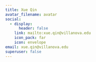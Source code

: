 ```yaml
---
title: Xue Qin
avatar_filename: avatar
social:
  - display:
      header: false
    link: mailto:xue.qin@villanova.edu
    icon_pack: far
    icon: envelope
email: xue.qin@villanova.edu
superuser: false
---
```

